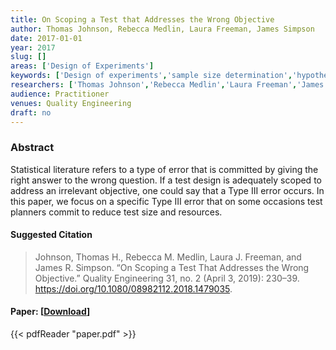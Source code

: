 ```yaml
---
title: On Scoping a Test that Addresses the Wrong Objective
author: Thomas Johnson, Rebecca Medlin, Laura Freeman, James Simpson
date: 2017-01-01
year: 2017
slug: []
areas: ['Design of Experiments']
keywords: ['Design of experiments','sample size determination','hypothesis testing','statistical power','Type III error','unified effect size']
researchers: ['Thomas Johnson','Rebecca Medlin','Laura Freeman','James Simpson']
audience: Practitioner
venues: Quality Engineering
draft: no
---
```




### Abstract
Statistical literature refers to a type of error that is committed by giving the right answer to the wrong question. If a test design is adequately scoped to address an irrelevant objective, one could say that a Type III error occurs. In this paper, we focus on a specific Type III error that on some occasions test planners commit to reduce test size and resources.

#### Suggested Citation
> Johnson, Thomas H., Rebecca M. Medlin, Laura J. Freeman, and James R. Simpson. “On Scoping a Test That Addresses the Wrong Objective.” Quality Engineering 31, no. 2 (April 3, 2019): 230–39. https://doi.org/10.1080/08982112.2018.1479035.



#### Paper: [[Download](paper.pdf)]
{{< pdfReader "paper.pdf" >}}


